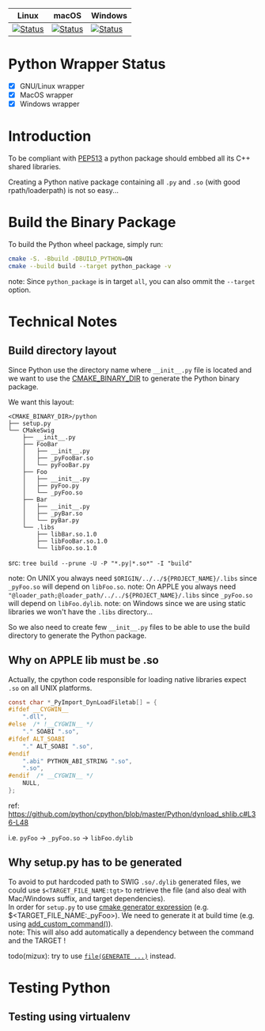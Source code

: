 | Linux | macOS | Windows |
|-------|-------|---------|
| [![Status][python_linux_svg]][python_linux_link] | [![Status][python_osx_svg]][python_osx_link] | [![Status][python_win_svg]][python_win_link] |

[python_linux_svg]: https://github.com/Mizux/cmake-swig/workflows/Python%20Linux%20CI/badge.svg
[python_linux_link]: https://github.com/Mizux/cmake-swig/actions?query=workflow%3A"Python+Linux+CI"
[python_osx_svg]: https://github.com/Mizux/cmake-swig/workflows/Python%20MacOS%20CI/badge.svg
[python_osx_link]: https://github.com/Mizux/cmake-swig/actions?query=workflow%3A"Python+MacOS+CI"
[python_win_svg]: https://github.com/Mizux/cmake-swig/workflows/Python%20Windows%20CI/badge.svg
[python_win_link]: https://github.com/Mizux/cmake-swig/actions?query=workflow%3A"Python+Windows+CI"


# Python Wrapper Status
* [x] GNU/Linux wrapper
* [x] MacOS wrapper
* [x] Windows wrapper

# Introduction 
To be compliant with [PEP513](https://www.python.org/dev/peps/pep-0513/#the-manylinux1-policy) a python package should embbed all its C++ shared libraries.

Creating a Python native package containing all `.py` and `.so` (with good rpath/loaderpath) is not so easy... 

# Build the Binary Package
To build the Python wheel package, simply run:
```sh
cmake -S. -Bbuild -DBUILD_PYTHON=ON
cmake --build build --target python_package -v
```
note: Since `python_package` is in target `all`, you can also ommit the
`--target` option.

# Technical Notes
## Build directory layout
Since Python use the directory name where `__init__.py` file is located and we
want to use the [CMAKE_BINARY_DIR](https://cmake.org/cmake/help/latest/variable/CMAKE_BINARY_DIR.html) 
to generate the Python binary package.  

We want this layout:
```shell
<CMAKE_BINARY_DIR>/python
├── setup.py
└── CMakeSwig
    ├── __init__.py
    ├── FooBar
    │   ├── __init__.py
    │   ├── _pyFooBar.so
    │   └── pyFooBar.py
    ├── Foo
    │   ├── __init__.py
    │   ├── pyFoo.py
    │   └── _pyFoo.so
    ├── Bar
    │   ├── __init__.py
    │   ├── _pyBar.so
    │   └── pyBar.py
    └── .libs
        ├── libBar.so.1.0
        ├── libFooBar.so.1.0
        └── libFoo.so.1.0
```
src: `tree build --prune -U -P "*.py|*.so*" -I "build"`

note: On UNIX you always need `$ORIGIN/../../${PROJECT_NAME}/.libs` since `_pyFoo.so` will depend on `libFoo.so`.
note: On APPLE you always need `"@loader_path;@loader_path/../../${PROJECT_NAME}/.libs` since `_pyFoo.so` will depend on `libFoo.dylib`.
note: on Windows since we are using static libraries we won't have the `.libs` directory...

So we also need to create few `__init__.py` files to be able to use the build directory to generate the Python package.

## Why on APPLE lib must be .so
Actually, the cpython code responsible for loading native libraries expect `.so`
on all UNIX platforms.

```c
const char *_PyImport_DynLoadFiletab[] = {
#ifdef __CYGWIN__
    ".dll",
#else  /* !__CYGWIN__ */
    "." SOABI ".so",
#ifdef ALT_SOABI
    "." ALT_SOABI ".so",
#endif
    ".abi" PYTHON_ABI_STRING ".so",
    ".so",
#endif  /* __CYGWIN__ */
    NULL,
};
```
ref: https://github.com/python/cpython/blob/master/Python/dynload_shlib.c#L36-L48

i.e. `pyFoo` -> `_pyFoo.so` -> `libFoo.dylib`

## Why setup.py has to be generated
To avoid to put hardcoded path to SWIG `.so/.dylib` generated files,
we could use `$<TARGET_FILE_NAME:tgt>` to retrieve the file (and also deal with Mac/Windows suffix, and target dependencies).  
In order for `setup.py` to use
[cmake generator expression](https://cmake.org/cmake/help/latest/manual/cmake-generator-expressions.7.html#informational-expressions)
(e.g. $<TARGET_FILE_NAME:_pyFoo>). We need to generate it at build time (e.g. using
[add_custom_command()](https://cmake.org/cmake/help/latest/command/add_custom_command.html)).  
note: This will also add automatically a dependency between the command and the TARGET !

todo(mizux): try to use [`file(GENERATE ...)`](https://cmake.org/cmake/help/latest/command/file.html#generate) instead.

# Testing Python
## Testing using virtualenv

